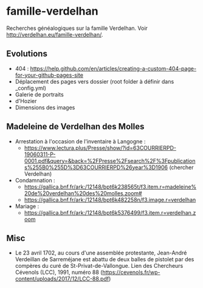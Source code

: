 # famille-verdelhan

Recherches généalogiques sur la famille Verdelhan. Voir <http://verdelhan.eu/famille-verdelhan/>.

## Evolutions

  * 404 : https://help.github.com/en/articles/creating-a-custom-404-page-for-your-github-pages-site
  * Déplacement des pages vers dossier (root folder à définir dans _config.yml)
  * Galerie de portraits
  * d'Hozier
  * Dimensions des images

## Madeleine de Verdelhan des Molles

  * Arrestation à l'occasion de l'inventaire à Langogne :
    * https://www.lectura.plus/Presse/show/?id=63COURRIERPD-19060311-P-0001.pdf&query=&back=%2FPresse%2Fsearch%2F%3Fpublications%255B0%255D%3D63COURRIERPD%26year%3D1906 (chercher Verdelhan)
  * Condamnation :
    * https://gallica.bnf.fr/ark:/12148/bpt6k238565t/f3.item.r=madeleine%20de%20verdelhan%20des%20molles.zoom#
    * https://gallica.bnf.fr/ark:/12148/bpt6k482258n/f3.image.r=verdelhan
  * Mariage :
    * https://gallica.bnf.fr/ark:/12148/bpt6k5376499/f3.item.r=verdelhan.zoom

## Misc

  * Le 23 avril 1702, au cours d'une assemblée protestante, Jean-André Verdeillan de Sarreméjane est abattu de deux balles de pistolet par des compères du curé de St-Privat-de-Vallongue. Lien des Chercheurs Cévenols (LCC), 1991, numéro 88 (https://cevenols.fr/wp-content/uploads/2017/12/LCC-88.pdf)
